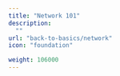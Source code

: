 ```yaml
---
title: "Network 101"
description:
  ""
url: "back-to-basics/network"
icon: "foundation"

weight: 106000
---
```

